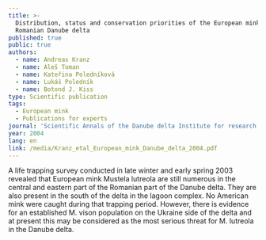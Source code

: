 ```yaml
---
title: >-
  Distribution, status and conservation priorities of the European mink in the
  Romanian Danube delta
published: true
public: true
authors:
  - name: Andreas Kranz
  - name: Aleš Toman
  - name: Kateřina Poledníková
  - name: Lukáš Poledník
  - name: Botond J. Kiss
type: Scientific publication
tags:
  - European mink
  - Publications for experts
journal: 'Scientific Annals of the Danube delta Institute for research and development '
year: 2004
lang: en
link: /media/Kranz_etal_European_mink_Danube_delta_2004.pdf
---
```

A life trapping survey conducted in late winter and early spring 2003 revealed that European mink Mustela lutreola are still numerous in the central and eastern part of the Romanian part of the Danube delta. They are also present in the south of the delta in the lagoon complex. No American mink were caught during that trapping period. However, there is evidence for an established M. vison population on the Ukraine side of the delta and at present this may be considered as the most serious threat for M. lutreola in the Danube delta.
